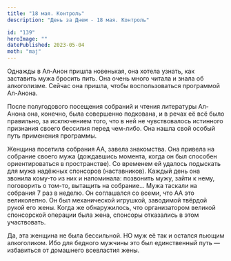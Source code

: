 ```yaml
---
title: "18 мая. Контроль"
description: "День за Днем - 18 мая. Контроль"

id: "139"
heroImage: ""
datePublished: 2023-05-04
moth: "maj"
---
```


Однажды в Ал-Анон пришла новенькая, она хотела узнать, как заставить мужа
бросить пить. Она очень много читала и знала об алкоголизме. Сейчас она
пришла, чтобы воспользоваться программой Ал-Анона.

После полугодового посещения собраний и чтения литературы Ал-Анона она,
конечно, была совершенно подкована, и в речах её всё было правильно, за
исключением того, что в ней не чувствовалось истинного признания своего
бессилия перед чем-либо. Она нашла свой особый путь применения программы.

Женщина посетила собрания АА, завела знакомства. Она привела на собрание
своего мужа (дождавшись момента, когда он был способен ориентироваться в
пространстве). Со временем ей удалось подыскать для мужа надёжных спонсоров
(наставников). Каждый день она звонила кому-то из них и напоминала: позвонить
мужу, зайти к нему, поговорить о том-то, вытащить на собрание… Мужа таскали на
собрания 7 раз в неделю. Он соглашался со всеми, что АА это великолепно. Он
был механической игрушкой, заводимой твёрдой рукой его жены. Когда же
обнаружилось, что организатором великой спонсорской операции была жена,
спонсоры отказались в этом участвовать.

Да, эта женщина не была бессильной. НО муж её так и остался пьющим
алкоголиком. Ибо для бедного мужчины это был единственный путь — избавиться от
домашнего всевластия жены.
